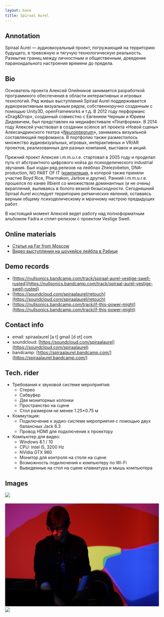 ```yaml
---
layout: base
title: Spiraal Aurel
---
```


## Annotation

Spiraal Aurel — аудиовизуальный проект, погружающий на территорию будущего, в
тревожную и тягучую технологическую реальность. Размытие границ между
личностным и общественным, доведение параноидального настроения времени до
предела.

## Bio

Основатель проекта Алексей Олейников занимается разработкой программного
обеспечения в области интерактивных и игровых технологий. Ряд живых выступлений
Spiraal Aurel поддерживается аудиореактивным визуальным рядом, собственноручно
созданным с помощью Unity3D, openFrameworks и т.д. В 2012 году перформанс
«Drag&Drop», созданный совместно с Евгением Черным и Юрием Дидевичем, был
представлен на медиафестивале «Платформа». В 2014 году Алексей участвовал в
создании science art проекта «Новой сцены» Александринского театра
«[Neurointegrum](https://daily.afisha.ru/archive/vozduh/art/neurointegrum-v-aleksandrinke-pryamoy-reportazh-iz-golovy-aktrisy/)»,
занимаясь визуальной составляющей перфоманса. В портфолио также разместилось
множество аудиовизуальных, игровых, интерактивных и VR/AR проектов,
реализованных для разных компаний, выставок и акций.

Прежний проект Алексея i.m.m.u.r.e. стартовал в 2005 году и проделал путь от
абстрактного цифрового нойза до психоделического industrial звучания. Был издан
ряд релизов на лейблах Zhelezobeton, DNA-production, NO PART OF IT
([компиляция](https://nopartofit.bandcamp.com/album/delirious-music-for-delirious-people),
в которой также приняли участие Boyd Rice, Pharmakon, Jarboe и другие). Ранний
i.m.m.u.r.e. прошелся по канве illbient со множеством доминантных (и не очень)
вкраплений, выливаясь в болото вязкой безысходности. Сегодняшний Spiraal Aurel
исследует территорию ритмических явлений, оставаясь верным общему
психоделическому и мрачному настрою предыдущих работ.

В настоящий момент Алексей ведет работу над полноформатным альбомом Fadra и
сплит-релизом с проектом Vestige Swell.

## Online materials

- [Статья на Far from Moscow](http://www.farfrommoscow.com/articles/spiraal-aurel-sunbells-fenimore-and-alexei-borisov-with-colleagues.html)
- [Видео выступления на шоукейсе лейбла в Рабице](https://www.instagram.com/p/BMyeyAbh6CG/)

## Demo records

- [https://nullsonics.bandcamp.com/track/spiraal-aurel-vestige-swell-rusted](https://nullsonics.bandcamp.com/track/spiraal-aurel-vestige-swell-rusted)
- [https://soundcloud.com/spiraalaurel/retouch](https://soundcloud.com/spiraalaurel/retouch)
- [https://nullsonics.bandcamp.com/track/if-this-power-might](https://nullsonics.bandcamp.com/track/if-this-power-might)

## Contact info

- email: spiraalaurel [a t] gmail [d ot] com
- soundcloud: [https://soundcloud.com/spiraalaurel](https://soundcloud.com/spiraalaurel)
- bandcamp: [https://spiraalaurel.bandcamp.com/](https://spiraalaurel.bandcamp.com/)

## Tech. rider

- Требования к звуковой системе мероприятия:
  - Стерео
  - Сабвуфер
  - Две мониторных колонки
  - Пространство на сцене
  - Стол размером не менее 1.25×0.75 м
- Коммутация:
  - Подключение к аудио-системе мероприятия с помощью двух балансных Jack 6.3
  - Провод HDMI для подключения к проектору
- Компьютер для видео:
  - Windows 8.1 / 10
  - CPU: Intel i5, 3200 Hz
  - NVidia GTX 960
  - Монитор для контроля на столе на сцене
  - Возможность подключения к компьютеру по Wi-Fi
  - Выведенные на стол на сцене клавиатура и мышь компьютера


## Images

<a href="/img/sa/1.jpg" target="_blank"><img src="/img/sa/1.jpg"></a>
<br/><br/>
<a href="/img/sa/3.jpg" target="_blank"><img src="/img/sa/3.jpg"></a>
<a href="/img/sa/2.png" target="_blank"><img src="/img/sa/2.png"></a>

